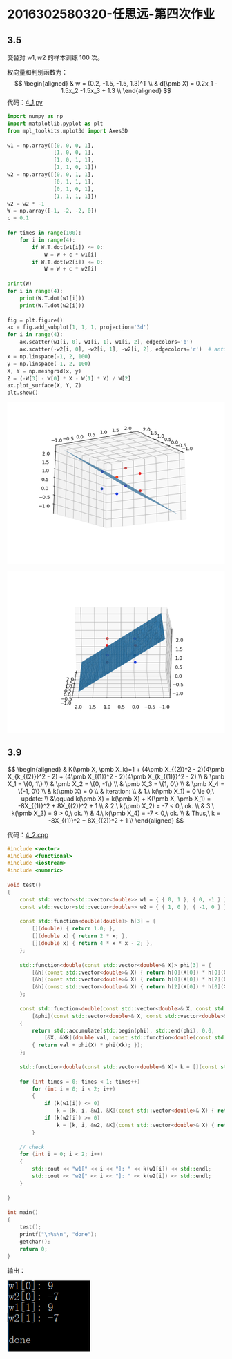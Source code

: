 # 2016302580320-任思远-第四次作业

## 3.5

交替对 $w1,w2$ 的样本训练 100 次。

权向量和判别函数为：
$$
\begin{aligned}
& w = (0.2, -1.5, -1.5, 1.3)^T \\
& d(\pmb X) = 0.2x_1 - 1.5x_2 -1.5x_3 + 1.3 \\
\end{aligned}
$$
代码：[4_1.py](https://github.com/rsy56640/Assignment-in-WHUISS/blob/master/Parttern_recognition/As/4th/code/4_1.py)

```python
import numpy as np
import matplotlib.pyplot as plt
from mpl_toolkits.mplot3d import Axes3D

w1 = np.array([[0, 0, 0, 1],
               [1, 0, 0, 1],
               [1, 0, 1, 1],
               [1, 1, 0, 1]])
w2 = np.array([[0, 0, 1, 1],
               [0, 1, 1, 1],
               [0, 1, 0, 1],
               [1, 1, 1, 1]])
w2 = w2 * -1
W = np.array([-1, -2, -2, 0])
c = 0.1

for times in range(100):
    for i in range(4):
        if W.T.dot(w1[i]) <= 0:
            W = W + c * w1[i]
        if W.T.dot(w2[i]) <= 0:
            W = W + c * w2[i]

print(W)
for i in range(4):
    print(W.T.dot(w1[i]))
    print(W.T.dot(w2[i]))

fig = plt.figure()
ax = fig.add_subplot(1, 1, 1, projection='3d')
for i in range(4):
    ax.scatter(w1[i, 0], w1[i, 1], w1[i, 2], edgecolors='b')
    ax.scatter(-w2[i, 0], -w2[i, 1], -w2[i, 2], edgecolors='r')  # anti-normalization
x = np.linspace(-1, 2, 100)
y = np.linspace(-1, 2, 100)
X, Y = np.meshgrid(x, y)
Z = (-W[3] - W[0] * X - W[1] * Y) / W[2]
ax.plot_surface(X, Y, Z)
plt.show()
```

![](assets/4_1_1.png)

![](assets/4_1_2.png)



## 3.9

$$
\begin{aligned}
& K(\pmb X, \pmb X_k)=1 + (4\pmb X_{(2)}^2 - 2)(4\pmb X_{k_{(2)}}^2 - 2) + (4\pmb X_{(1)}^2 - 2)(4\pmb X_{k_{(1)}}^2 - 2) \\
& \pmb X_1 = \{0, 1\} \\
& \pmb X_2 = \{0, -1\} \\
& \pmb X_3 = \{1, 0\} \\
& \pmb X_4 = \{-1, 0\} \\
& k(\pmb X) = 0 \\
& iteration: \\
& 1.\ k(\pmb X_1) = 0 \le 0,\ update: \\
&\qquad k(\pmb X) = k(\pmb X) + K(\pmb X, \pmb X_1) = -8X_{(1)}^2 + 8X_{(2)}^2 + 1 \\
& 2.\ k(\pmb X_2) = -7 < 0,\ ok. \\
& 3.\ k(\pmb X_3) = 9 > 0,\ ok. \\
& 4.\ k(\pmb X_4) = -7 < 0,\ ok. \\
& Thus,\ k = -8X_{(1)}^2 + 8X_{(2)}^2 + 1 \\
\end{aligned}
$$

代码：[4_2.cpp](https://github.com/rsy56640/Assignment-in-WHUISS/blob/master/Parttern_recognition/As/4th/code/4_2.cpp)

```c++
#include <vector>
#include <functional>
#include <iostream>
#include <numeric>

void test()
{
	const std::vector<std::vector<double>> w1 = { { 0, 1 }, { 0, -1 } };
	const std::vector<std::vector<double>> w2 = { { 1, 0 }, { -1, 0 } };

	const std::function<double(double)> h[3] = {
		[](double) { return 1.0; },
		[](double x) { return 2 * x; },
		[](double x) { return 4 * x * x - 2; },
	};

	std::function<double(const std::vector<double>& X)> phi[3] = {
		[&h](const std::vector<double>& X) { return h[0](X[0]) * h[0](X[1]); },
		[&h](const std::vector<double>& X) { return h[0](X[0]) * h[2](X[1]); },
		[&h](const std::vector<double>& X) { return h[2](X[0]) * h[0](X[1]); },
	};

	const std::function<double(const std::vector<double>& X, const std::vector<double>& Xk)> K =
		[&phi](const std::vector<double>& X, const std::vector<double>& Xk)
	{
		return std::accumulate(std::begin(phi), std::end(phi), 0.0,
			[&X, &Xk](double val, const std::function<double(const std::vector<double>& X)>& phi)
		{ return val + phi(X) * phi(Xk); });
	};

	std::function<double(const std::vector<double>& X)> k = [](const std::vector<double>&) { return 0; };

	for (int times = 0; times < 1; times++)
		for (int i = 0; i < 2; i++)
		{
			if (k(w1[i]) <= 0)
				k = [k, i, &w1, &K](const std::vector<double>& X) { return k(X) + K(X, w1[i]); };
			if (k(w2[i]) >= 0)
				k = [k, i, &w2, &K](const std::vector<double>& X) { return k(X) - K(X, w2[i]); };
		}

	// check
	for (int i = 0; i < 2; i++)
	{
		std::cout << "w1[" << i << "]: " << k(w1[i]) << std::endl;
		std::cout << "w2[" << i << "]: " << k(w2[i]) << std::endl;
	}

}

int main()
{
	test();
	printf("\n%s\n", "done");
	getchar();
	return 0;
}
```

输出：

![](assets/4_2.png)